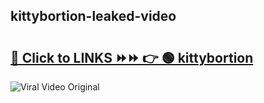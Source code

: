 
 ## kittybortion-leaked-video 

# <h2><a href="https://clipsfans.com/kittybortion&ref=git">🔗 Click to LINKS ⏩⏩ 👉 🟢 kittybortion </a></h2>

<a href="https://clipsfans.com/kittybortion&ref=git" rel="nofollow" data-target="animated-image.originalLink"><img src="https://i.ibb.co.com/xMMVF88/686577567.gif" alt="Viral Video Original" style="max-width: 100%; display: inline-block;" data-target="animated-image.originalImage"></a>
